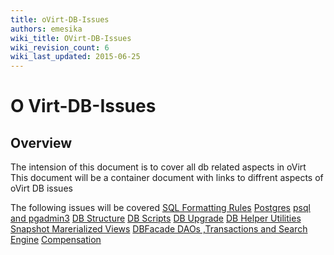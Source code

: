 ```yaml
---
title: oVirt-DB-Issues
authors: emesika
wiki_title: OVirt-DB-Issues
wiki_revision_count: 6
wiki_last_updated: 2015-06-25
---
```


# O Virt-DB-Issues

## Overview

The intension of this document is to cover all db related aspects in oVirt
This document will be a container document with links to diffrent aspects of oVirt DB issues

The following issues will be covered
 [SQL Formatting Rules](/wiki/OVirt-DB-Issues/formatting)
[Postgres](/wiki/OVirt-DB-Issues/Postgres)
[psql and pgadmin3](/wiki/OVirt-DB-Issues/psql)
[DB Structure](/wiki/OVirt-DB-Issues/dbstructure)
[DB Scripts](/wiki/OVirt-DB-Issues/dbscripts)
[DB Upgrade](/wiki/OVirt-DB-Issues/dbupgrade)
[DB Helper Utilities](/OVirt-DB-Issues/HelperUtilities)
[Snapshot Marerialized Views](/OVirt-DB-Issues/MaterializedViews)
[DBFacade DAOs ,Transactions and Search Engine](/wiki/OVirt-DB-Issues/dbfacade-dao-and-transaction)
[Compensation](/wiki/OVirt-DB-Issues/compensation)
